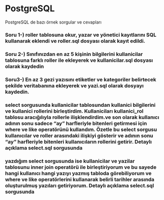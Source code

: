 # PostgreSQL
PostgreSQL de bazı örnek sorgular ve cevapları
<h3>Soru 1-) roller tablosuna okur, yazar ve yönetici kayıtlarını SQL kullanarak eklendi ve roller.sql dosyası olarak kayıt edildi.</h3>
<h3>Soru 2-) Sınıfınızdan en az 5 kişinin bilgilerini kullanicilar tablosuna farklı roller ile ekleyerek ve kullanicilar.sql dosyası 
olarak kaydedin</h3>
<h3>Soru3-) En az 3 gezi yazısını etiketler ve kategoriler belirtecek şekilde veritabanına ekleyerek ve yazi.sql olarak dosyayı 
kaydedin.</h3>
<h3>select sorgusunda kullanicilar tablosundan kullanici bilgilerini ve kullanici rollerini birleştirdim. Kullaniciları kullanici_rol tablosu aracığılıyla rollerle ilişklendirdim.ve son olarak kullanıcı adının sonu sadece “ay” harfleriyle bitenleri getirmesi için where ve like operatörünü kullandım. Özetle bu select sorgusu kullanıcılar ve roller arasındaki ilişkiyi gösterir ve adının sonu “ay” harfleriyle bitenleri kullanıcıların rollerini getirir. Detaylı açıklama select.sql sorgusunda</h3>
<h3> yazdığım select sorgusunda ise kullanicilar ve yazilar tablosunu inner join operatörü ile birleştiriyorum ve bu sayede hangi kullanıcı hangi yazıyı yazmış tabloda görebiliyorum ve where ve like operatörlerini kullanarak belirli tarihler arasında oluşturulmuş yazıları getiriyorum. Detaylı açıklama select.sql sorgusunda</h3>
